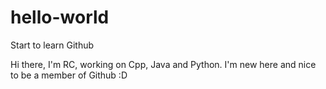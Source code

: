 # hello-world
Start to learn Github

Hi there, I'm RC, working on Cpp, Java and Python.
I'm new here and nice to be a member of Github :D
